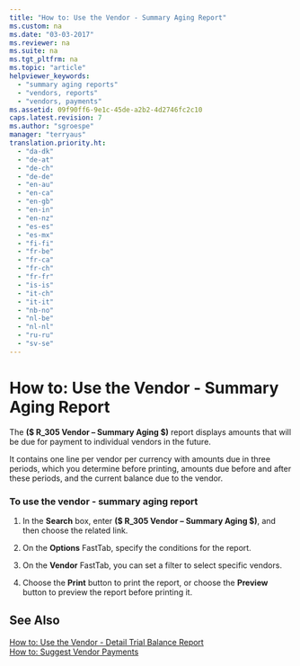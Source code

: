 ```yaml
---
title: "How to: Use the Vendor - Summary Aging Report"
ms.custom: na
ms.date: "03-03-2017"
ms.reviewer: na
ms.suite: na
ms.tgt_pltfrm: na
ms.topic: "article"
helpviewer_keywords: 
  - "summary aging reports"
  - "vendors, reports"
  - "vendors, payments"
ms.assetid: 09f90ff6-9e1c-45de-a2b2-4d2746fc2c10
caps.latest.revision: 7
ms.author: "sgroespe"
manager: "terryaus"
translation.priority.ht: 
  - "da-dk"
  - "de-at"
  - "de-ch"
  - "de-de"
  - "en-au"
  - "en-ca"
  - "en-gb"
  - "en-in"
  - "en-nz"
  - "es-es"
  - "es-mx"
  - "fi-fi"
  - "fr-be"
  - "fr-ca"
  - "fr-ch"
  - "fr-fr"
  - "is-is"
  - "it-ch"
  - "it-it"
  - "nb-no"
  - "nl-be"
  - "nl-nl"
  - "ru-ru"
  - "sv-se"
---
```

# How to: Use the Vendor - Summary Aging Report
The **\($ R\_305 Vendor – Summary Aging $\)** report displays amounts that will be due for payment to individual vendors in the future.  
  
 It contains one line per vendor per currency with amounts due in three periods, which you determine before printing, amounts due before and after these periods, and the current balance due to the vendor.  
  
### To use the vendor \- summary aging report  
  
1.  In the **Search** box, enter **\($ R\_305 Vendor – Summary Aging $\)**, and then choose the related link.  
  
2.  On the **Options** FastTab, specify the conditions for the report.  
  
3.  On the **Vendor** FastTab, you can set a filter to select specific vendors.  
  
4.  Choose the **Print** button to print the report, or choose the **Preview** button to preview the report before printing it.  
  
## See Also  
 [How to: Use the Vendor \- Detail Trial Balance Report](../Topic/How%20to:%20Use%20the%20Vendor%20-%20Detail%20Trial%20Balance%20Report.md)   
 [How to: Suggest Vendor Payments](../Finance/how-to-suggest-vendor-payments.md)